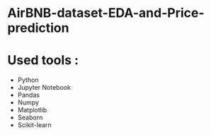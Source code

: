# AirBNB-dataset-EDA-and-Price-prediction

# Used tools : 
- Python
- Jupyter Notebook
- Pandas
- Numpy
- Matplotlib
- Seaborn
- Scikit-learn
